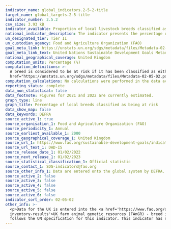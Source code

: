 ```yaml
---
indicator_name: global_indicators.2-5-2-title
target_name: global_targets.2-5-title
indicator_number: 2.5.2
csv_size: 3.93 kB
indicator_available: Proportion of local livestock breeds classified as being at risk of extinction
national_indicator_description: The indicator presents the percentage of livestock breeds classified as being at risk of extinctions at a certain moment in time, as well as the trends for those percentages.
un_designated_tier: Tier II
un_custodian_agency: Food and Agriculture Organization (FAO)
goal_meta_link: https://unstats.un.org/sdgs/metadata/files/Metadata-02-05-02.pdf
goal_meta_link_text: United Nations Sustainable Development Goals Metadata (PDF)
national_geographical_coverage: United Kingdom
computation_units: Percentage (%)
computation_definitions: >-
  A breed is considered to be at risk if it has been classified as either critical, critical maintained, endangered, endangered-maintained or vulnerable. To find the full definitions for each of these categories please see the <a
  href="https://unstats.un.org/sdgs/metadata/files/Metadata-02-05-02.pdf"> Global metadata</a>.
computation_calculations: No calculations were performed in the data acquisition of this indicator as appropriate data was readily available in the final format specified by this indicator.
reporting_status: complete
data_non_statistical: false
data_footnote: Figures for 2021 and 2022 are currently estimated.
graph_type: line
graph_title: Percentage of local breeds classified as being at risk
data_show_map: false
data_keywords: DEFRA
source_active_1: true
source_organisation_1: Food and Agriculture Organization (FAO)
source_periodicity_1: Annual
source_earliest_available_1: 2000
source_geographical_coverage_1: United Kingdom
source_url_1: https://www.fao.org/sustainable-development-goals/indicators/252/en/
source_url_text_1: DAD-IS
source_release_date_1: 01/02/2022
source_next_release_1: 01/02/2023
source_statistical_classification_1: Official statistic
source_contact_1: SDG-indicators@fao.org
source_other_info_1: Data are entered onto the global system by DEFRA. To obtain the data, download dataset "Proportion of local breeds at risk of extinction" and filter by United Kingdom.
source_active_2: false
source_active_3: false
source_active_4: false
source_active_5: false
source_active_6: false
indicator_sort_order: 02-05-02
other_info: >-
  <p>Data for the UK is entered into the <a href='https://www.fao.org/dad-is/en/'>Domestic Animal Diversity - Information System (DAD-IS)</a> system by DEFRA. Raw data is Available from the <a href='https://www.gov.uk/government/statistics/uk-farm-animal-genetic-resources-fangr-breed-
  inventory-results'>UK farm animal genetic resources (FAnGR) - breed inventory.</a></p><p> Please note that local breeds that have unknown risk status are excluded from calculations. Information on numbers of breeds classified at risk and unknown can be found in the source data. Data
  follows the UN specification for this indicator. This indicator has not been identified in collaboration with topic experts.
---
```

